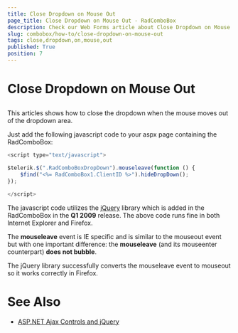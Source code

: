 ```yaml
---
title: Close Dropdown on Mouse Out
page_title: Close Dropdown on Mouse Out - RadComboBox
description: Check our Web Forms article about Close Dropdown on Mouse Out.
slug: combobox/how-to/close-dropdown-on-mouse-out
tags: close,dropdown,on,mouse,out
published: True
position: 7
---
```


# Close Dropdown on Mouse Out



## 

This articles shows how to close the dropdown when the mouse moves out of the dropdown area.

Just add the following javascript code to your aspx page containing the RadComboBox:

````JavaScript
<script type="text/javascript">

$telerik.$(".RadComboBoxDropDown").mouseleave(function () {
	$find("<%= RadComboBox1.ClientID %>").hideDropDown();
});

</script>
````



The javascript code utilizes the [jQuery](http://jquery.com) library which is added in the RadComboBox in the **Q1 2009** release. The above code runs fine in both Internet Explorer and Firefox.

The **mouseleave** event is IE specific and is similar to the mouseout event but with one important difference: the **mouseleave** (and its mouseenter counterpart) **does not bubble**.

The jQuery library successfully converts the mouseleave event to mouseout so it works correctly in Firefox.

# See Also

 * [ASP.NET Ajax Controls and jQuery](https://blogs.telerik.com/atanaskorchev/posts/08-11-06/asp_net_ajax_controls_and_jquery.aspx)
